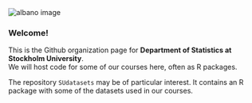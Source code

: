 <img src="https://github.com/StatisticsSU/.github/raw/main/images/albanomontage.jpg" alt="albano image">

### Welcome!

This is the Github organization page for **Department of Statistics at Stockholm University**. \
We will host code for some of our courses here, often as R packages. 

The repository `SUdatasets` may be of particular interest. It contains an R package with some of the datasets used in our courses.
